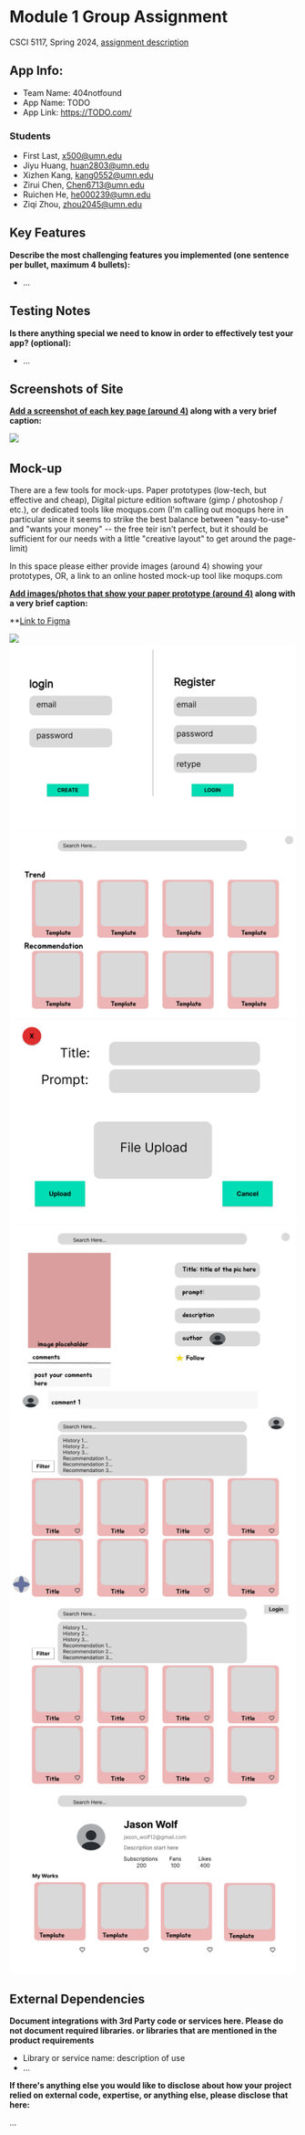 # Module 1 Group Assignment

CSCI 5117, Spring 2024, [assignment description](https://canvas.umn.edu/courses/413159/pages/project-1)

## App Info:

* Team Name: 404notfound
* App Name: TODO
* App Link: <https://TODO.com/>

### Students

* First Last, x500@umn.edu
* Jiyu Huang, huan2803@umn.edu
* Xizhen Kang, kang0552@umn.edu
* Zirui Chen, Chen6713@umn.edu
* Ruichen He, he000239@umn.edu
* Ziqi Zhou, zhou2045@umn.edu

## Key Features

**Describe the most challenging features you implemented
(one sentence per bullet, maximum 4 bullets):**

* ...

## Testing Notes

**Is there anything special we need to know in order to effectively test your app? (optional):**

* ...


## Screenshots of Site

**[Add a screenshot of each key page (around 4)](https://stackoverflow.com/questions/10189356/how-to-add-screenshot-to-readmes-in-github-repository)
along with a very brief caption:**

![](https://media.giphy.com/media/o0vwzuFwCGAFO/giphy.gif)


## Mock-up 

There are a few tools for mock-ups. Paper prototypes (low-tech, but effective and cheap), Digital picture edition software (gimp / photoshop / etc.), or dedicated tools like moqups.com (I'm calling out moqups here in particular since it seems to strike the best balance between "easy-to-use" and "wants your money" -- the free teir isn't perfect, but it should be sufficient for our needs with a little "creative layout" to get around the page-limit)

In this space please either provide images (around 4) showing your prototypes, OR, a link to an online hosted mock-up tool like moqups.com

**[Add images/photos that show your paper prototype (around 4)](https://stackoverflow.com/questions/10189356/how-to-add-screenshot-to-readmes-in-github-repository) along with a very brief caption:**

**[Link to Figma](https://www.figma.com/file/Vxt0M3oShbiWj1XL5J7iBw/Untitled?type=design&node-id=0%3A1&mode=design&t=zHEhx6isTzfChw6u-1)

![](https://media.giphy.com/media/26ufnwz3wDUli7GU0/giphy.gif)
![](https://github.com/csci5117s24/project-1-404notfound/blob/main/mock/RegisterPagelogin.png)
![](https://github.com/csci5117s24/project-1-404notfound/blob/main/mock/homepage.png)
![](https://github.com/csci5117s24/project-1-404notfound/blob/main/mock/image_upload.png)
![](https://github.com/csci5117s24/project-1-404notfound/blob/main/mock/profile.png)
![](https://github.com/csci5117s24/project-1-404notfound/blob/main/mock/search_with_login.png)
![](https://github.com/csci5117s24/project-1-404notfound/blob/main/mock/search_without_login.png)
![](https://github.com/csci5117s24/project-1-404notfound/blob/main/mock/user_prof_page.png)



## External Dependencies

**Document integrations with 3rd Party code or services here.
Please do not document required libraries. or libraries that are mentioned in the product requirements**

* Library or service name: description of use
* ...

**If there's anything else you would like to disclose about how your project
relied on external code, expertise, or anything else, please disclose that
here:**

...
